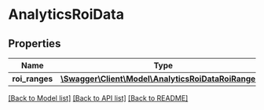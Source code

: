 # AnalyticsRoiData

## Properties
Name | Type | Description | Notes
------------ | ------------- | ------------- | -------------
**roi_ranges** | [**\Swagger\Client\Model\AnalyticsRoiDataRoiRanges[]**](AnalyticsRoiDataRoiRanges.md) |  | [optional] 

[[Back to Model list]](../README.md#documentation-for-models) [[Back to API list]](../README.md#documentation-for-api-endpoints) [[Back to README]](../README.md)


